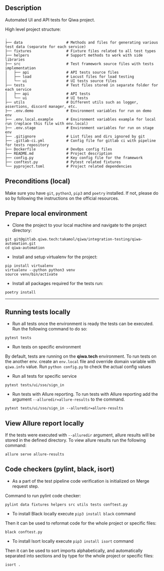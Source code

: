 Description
---
Automated UI and API tests for Qiwa project.

High level project structure:

    .
    ├── data                    # Methods and files for generating various test data (separate for each service)
    ├── fixtures                # Fixture files related to all test types
    ├── helpers                 # Support methods to work with side libraries
    ├── src                     # Test framework source files with tests implementation
    │   ├── api                 # API tests source files
    │   ├── load                # Locust files for load testing
    │   └── ui                  # UI tests source files
    ├── tests                   # Test files stored in separate folder for each service
    │   ├── api                 # API tests
    │   └── ui                  # UI tests
    ├── utils                   # Different utils such as logger, assertions, discord manager, etc.
    ├── .env.demo               # Environment variables for run on demo env
    ├── .env.local.example      # Environment variables example for local run (replace this file with env.local)
    ├── .env.stage              # Environment variables for run on stage env
    ├── .gitignore              # List files and dirs ignored by git
    ├── .gitlab-ci.yml          # Config file for gitlab ci with pipeline for tests repository
    ├── Dockerfile              # DevOps config files
    ├── README.md               # Project description
    ├── config.py               # Key config file for the framework
    ├── conftest.py             # Pytest related fixtures
    └── pyproject.toml          # Project related dependencies

Preconditions (local)
---
Make sure you have `git`, `python3`, `pip3` and `poetry` installed. If not, please do so by following the instructions on the official resources.

Prepare local environment
---
* Clone the project to your local machine and navigate to the project directory:
```shell
git git@gitlab.qiwa.tech:takamol/qiwa/integration-testing/qiwa-automation.git
cd qiwa-automation
```
* Install and setup virtualenv for the project:
```shell
pip install virtualenv
virtualenv --python python3 venv
source venv/bin/activate
```
* Install all packages required for the tests run:
```shell
poetry install
```
----
Running tests locally
---
* Run all tests once the environment is ready the tests can be executed. Run the following command to do so:
```shell
pytest tests
```
* Run tests on specific environment

By default, tests are running on the **qiwa.tech** environment.
To run tests on the another env. create an `env.local` file and override domain variable with `qiwa.info` value.
Run `python config.py` to check the actual config values

* Run all tests for specific service 
```shell
pytest tests/ui/sso/sign_in
```

* Run tests with Allure reporting.
To run tests with Allure reporting add the argument `--alluredir=allure-results` to the command.
```shell
pytest tests/ui/sso/sign_in --alluredir=allure-results
```

View Allure report locally
---
If the tests were executed with `--alluredir` argument, allure results will be stored in the defined directory. To view allure results run the following command:
```shell
allure serve allure-results
```

Code checkers (pylint, black, isort)
---
* As a part of the test pipeline code verification is initialized on Merge request step.

Command to run pylint code checker:
```commandline
pylint data fixtures helpers src utils tests conftest.py
```

* To install Black locally execute `pip3 install black` command

Then it can be used to reformat code for the whole project or specific files:
```commandline
black conftest.py
```

* To install Isort locally execute `pip3 install isort` command

Then it can be used to sort imports alphabetically, and automatically separated into sections and by type for the whole project or specific files:
```commandline
isort .
```